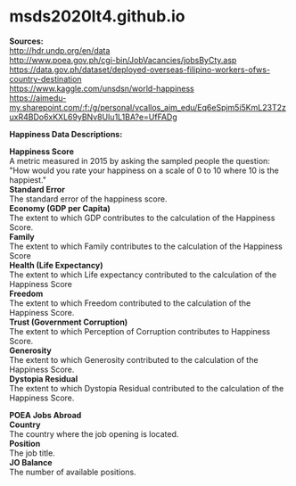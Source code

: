# msds2020lt4.github.io

**Sources:**<br>
	http://hdr.undp.org/en/data <br>
	http://www.poea.gov.ph/cgi-bin/JobVacancies/jobsByCty.asp <br>
	https://data.gov.ph/dataset/deployed-overseas-filipino-workers-ofws-country-destination <br>
	https://www.kaggle.com/unsdsn/world-happiness <br>
	https://aimedu-my.sharepoint.com/:f:/g/personal/vcallos_aim_edu/Eq6eSpjm5i5KmL23T2zuxR4BDo6xKXL69yBNv8UIu1L1BA?e=UfFADg<br>
  

**Happiness Data Descriptions:**

**Happiness Score**<br>
  A metric measured in 2015 by asking the sampled people the question: "How would you rate your happiness on a scale of 0 to 10 where 10 is the happiest."<br>
**Standard Error**<br>
  The standard error of the happiness score.<br>
**Economy (GDP per Capita)**<br>
  The extent to which GDP contributes to the calculation of the Happiness Score.<br>
**Family**<br>
  The extent to which Family contributes to the calculation of the Happiness Score<br>
**Health (Life Expectancy)**<br>
  The extent to which Life expectancy contributed to the calculation of the Happiness Score<br>
**Freedom**<br>
  The extent to which Freedom contributed to the calculation of the Happiness Score.<br>
**Trust (Government Corruption)**<br>
  The extent to which Perception of Corruption contributes to Happiness Score.<br>
**Generosity**<br>
  The extent to which Generosity contributed to the calculation of the Happiness Score.<br>
**Dystopia Residual**<br>
  The extent to which Dystopia Residual contributed to the calculation of the Happiness Score.<br>

**POEA Jobs Abroad**<br>
**Country**<br>
	The country where the job opening is located.<br>
**Position**<br>
	The job title.<br>
**JO Balance**<br>
	The number of available positions.<br>
